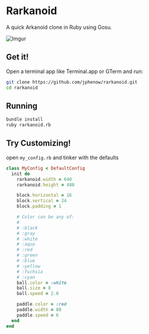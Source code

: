 # Rarkanoid
A quick Arkanoid clone in Ruby using Gosu.

![Imgur](http://i.imgur.com/lqSlPJb.png?1)

## Get it!

Open a terminal app like Terminal.app or GTerm and run:

```bash
git clone https://github.com/jphenow/rarkanoid.git
cd rarkanoid
```

## Running

```bash
bundle install
ruby rarkanoid.rb
```

## Try Customizing!

open `my_config.rb` and tinker with the defaults
```ruby
class MyConfig < DefaultConfig
  init do
    rarkanoid.width = 640
    rarkanoid.height = 480

    block.horizontal = 16
    block.vertical = 24
    block.padding = 1

    # Color can be any of:
    #
    # :black
    # :gray
    # :white
    # :aqua
    # :red
    # :green
    # :blue
    # :yellow
    # :fuchsia
    # :cyan
    ball.color = :white
    ball.size = 8
    ball.speed = 2.0

    paddle.color = :red
    paddle.width = 80
    paddle.speed = 6
  end
end
```
